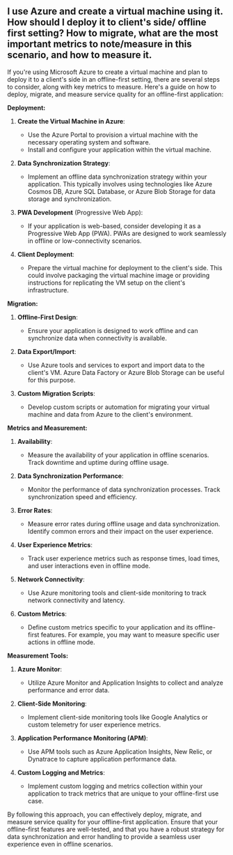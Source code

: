 ## I use Azure and create a virtual machine using it. How should I deploy it to client's side/ offline first setting? How to migrate, what are the most important metrics to note/measure in this scenario, and how to measure it. 

If you're using Microsoft Azure to create a virtual machine and plan to deploy it to a client's side in an offline-first setting, there are several steps to consider, along with key metrics to measure. Here's a guide on how to deploy, migrate, and measure service quality for an offline-first application:

**Deployment:**

1. **Create the Virtual Machine in Azure**:
   - Use the Azure Portal to provision a virtual machine with the necessary operating system and software.
   - Install and configure your application within the virtual machine.

2. **Data Synchronization Strategy**:
   - Implement an offline data synchronization strategy within your application. This typically involves using technologies like Azure Cosmos DB, Azure SQL Database, or Azure Blob Storage for data storage and synchronization.

3. **PWA Development** (Progressive Web App):
   - If your application is web-based, consider developing it as a Progressive Web App (PWA). PWAs are designed to work seamlessly in offline or low-connectivity scenarios.

4. **Client Deployment**:
   - Prepare the virtual machine for deployment to the client's side. This could involve packaging the virtual machine image or providing instructions for replicating the VM setup on the client's infrastructure.

**Migration:**

1. **Offline-First Design**:
   - Ensure your application is designed to work offline and can synchronize data when connectivity is available.

2. **Data Export/Import**:
   - Use Azure tools and services to export and import data to the client's VM. Azure Data Factory or Azure Blob Storage can be useful for this purpose.

3. **Custom Migration Scripts**:
   - Develop custom scripts or automation for migrating your virtual machine and data from Azure to the client's environment.

**Metrics and Measurement:**

1. **Availability**:
   - Measure the availability of your application in offline scenarios. Track downtime and uptime during offline usage.

2. **Data Synchronization Performance**:
   - Monitor the performance of data synchronization processes. Track synchronization speed and efficiency.

3. **Error Rates**:
   - Measure error rates during offline usage and data synchronization. Identify common errors and their impact on the user experience.

4. **User Experience Metrics**:
   - Track user experience metrics such as response times, load times, and user interactions even in offline mode.

5. **Network Connectivity**:
   - Use Azure monitoring tools and client-side monitoring to track network connectivity and latency.

6. **Custom Metrics**:
   - Define custom metrics specific to your application and its offline-first features. For example, you may want to measure specific user actions in offline mode.

**Measurement Tools:**

1. **Azure Monitor**:
   - Utilize Azure Monitor and Application Insights to collect and analyze performance and error data.

2. **Client-Side Monitoring**:
   - Implement client-side monitoring tools like Google Analytics or custom telemetry for user experience metrics.

3. **Application Performance Monitoring (APM)**:
   - Use APM tools such as Azure Application Insights, New Relic, or Dynatrace to capture application performance data.

4. **Custom Logging and Metrics**:
   - Implement custom logging and metrics collection within your application to track metrics that are unique to your offline-first use case.

By following this approach, you can effectively deploy, migrate, and measure service quality for your offline-first application. Ensure that your offline-first features are well-tested, and that you have a robust strategy for data synchronization and error handling to provide a seamless user experience even in offline scenarios.
